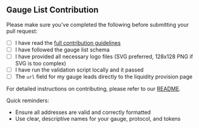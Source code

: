 ## Gauge List Contribution

Please make sure you've completed the following before submitting your pull request:

- [ ] I have read the [full contribution guidelines](README.md)
- [ ] I have followed the gauge list schema
- [ ] I have provided all necessary logo files (SVG preferred, 128x128 PNG if SVG is too complex)
- [ ] I have run the validation script locally and it passed
- [ ] The `url` field for my gauge leads directly to the liquidity provision page

For detailed instructions on contributing, please refer to our [README](README.md).

Quick reminders:
- Ensure all addresses are valid and correctly formatted
- Use clear, descriptive names for your gauge, protocol, and tokens
